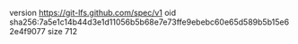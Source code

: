 version https://git-lfs.github.com/spec/v1
oid sha256:7a5e1c14b44d3e1d11056b5b68e7e73ffe9ebebc60e65d589b5b15e62e4f9077
size 712
